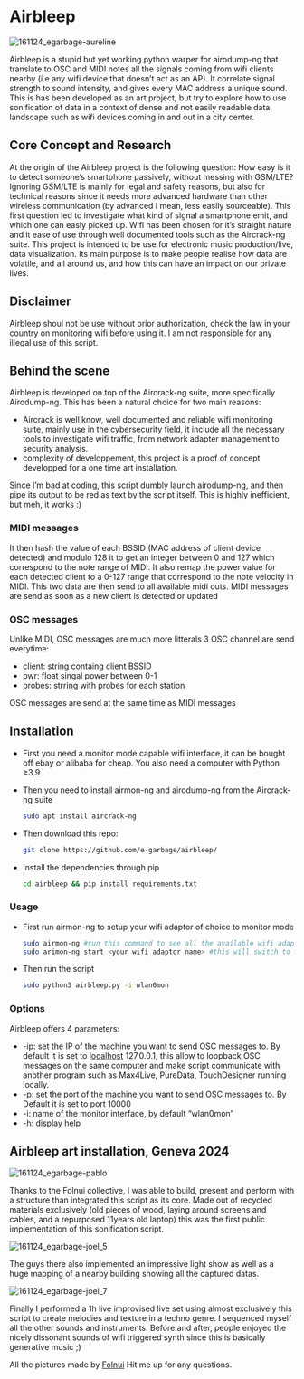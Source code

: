 # Airbleep

![161124_egarbage-aureline](https://github.com/user-attachments/assets/907a0894-725c-4be8-84e4-350e51019405)

Airbleep is a stupid but yet working python warper for airodump-ng that translate to OSC and MIDI notes all the signals coming from wifi clients nearby (i.e any wifi device that doesn’t act as an AP). It correlate signal strength to sound intensity, and gives every MAC address a unique sound. This is has been developed as an art project, but try to explore how to use sonification of data in a context of dense and not easily readable data landscape such as wifi devices coming in and out in a city center.

## Core Concept and Research

At the origin of the Airbleep project is the following question: How easy is it to detect someone’s smartphone passively, without messing with GSM/LTE? Ignoring GSM/LTE is mainly for legal and safety reasons, but also for technical reasons since it needs more advanced hardware than other wireless communication (by advanced I mean, less easily sourceable). This first question led to investigate what kind of signal a smartphone emit, and which one can easly picked up. Wifi has been chosen for it’s straight nature  and it ease of use through well documented tools such as the Aircrack-ng suite. This project is intended to be use for electronic music production/live, data visualization. Its main purpose is to make people realise how data are volatile, and all around us, and how this can have an impact on our private lives.

## Disclaimer

Airbleep shoul not be use without prior authorization, check the law in your country on monitoring wifi before using it. I am not responsible for any illegal use of this script.

## Behind the scene

Airbleep is developed on top of the Aircrack-ng suite, more specifically Airodump-ng. This has been a natural choice for two main reasons:

- Aircrack is well know, well documented and reliable wifi monitoring suite, mainly use in the cybersecurity field, it include all the necessary tools to investigate wifi traffic, from network adapter management to security analysis.
- complexity of developpement, this project is a proof of concept developped for a one time art installation.

Since I’m bad at coding, this script dumbly launch airodump-ng, and then pipe its output to be red as text by the script itself. This is highly inefficient, but meh, it works :)

### MIDI messages

It then hash the value of each BSSID (MAC address of client device detected) and modulo 128 it to get an integer between 0 and 127 which correspond to the note range of MIDI. It also remap the power value for each detected client to a 0-127 range that correspond to the note velocity in MIDI. This two data are then send to all available midi outs. MIDI messages are send as soon as a new client is detected or updated

### OSC messages

Unlike MIDI, OSC messages are much more litterals 3 OSC channel are send everytime:
- client: string containg client BSSID
- pwr: float singal power between 0-1
- probes: strring with probes for each station

OSC messages are send at the same time as MIDI messages

## Installation

- First you need a monitor mode capable wifi interface, it can be bought off ebay or alibaba for cheap. You also need a computer with Python ≥3.9
- Then you need to install airmon-ng and airodump-ng from the Aircrack-ng suite
    
    ```bash
    sudo apt install aircrack-ng
    ```
    
- Then download this repo:

    ```bash
    git clone https://github.com/e-garbage/airbleep/
    ```

- Install the dependencies through pip

    ```bash
    cd airbleep && pip install requirements.txt
    ```

### Usage

- First run airmon-ng to setup your wifi adaptor of choice to monitor mode
    
    ```bash
    sudo airmon-ng #run this command to see all the available wifi adaptors
    sudo arimon-ng start <your wifi adaptor name> #this will switch to monitor mode
    ```
    
- Then run the script
    
    ```bash
    sudo python3 airbleep.py -i wlan0mon
    ```
    

### Options

Airbleep offers 4 parameters:

- -ip: set the IP of the machine you want to send OSC messages to. By default it is set to [localhost](http://localhost) 127.0.0.1, this allow to loopback OSC messages on the same computer and make script communicate with another program such as Max4Live, PureData, TouchDesigner running locally.
- -p: set the port of the machine you want to send OSC messages to. By Default it is set to port 10000
- -i: name of the monitor interface, by default “wlan0mon”
- -h: display help

## Airbleep art installation, Geneva 2024

![161124_egarbage-pablo](https://github.com/user-attachments/assets/0494859b-a8b9-49ea-9429-e02f97f7e280)

Thanks to the Folnui collective, I was able to build, present and perform with a structure than integrated this script as its core. Made out of recycled materials exclusively (old pieces of wood, laying around screens and cables, and a repurposed 11years old laptop) this was the first public implementation of this sonification script. 

![161124_egarbage-joel_5](https://github.com/user-attachments/assets/23a542cc-2e26-406b-aff8-59d2f22d7b49)


The guys there also implemented an impressive light show as well as a huge mapping of a nearby building showing all the captured datas. 

![161124_egarbage-joel_7](https://github.com/user-attachments/assets/c8198b90-3a63-4d78-a2a7-351427c99227)

Finally I performed a 1h live improvised live set using almost exclusively this script to create melodies and texture in a techno genre. I sequenced myself all the other sounds and instruments. Before and after, people enjoyed the nicely dissonant sounds of wifi triggered synth since this is basically generative music ;)


All the pictures made by [Folnui](https://www.folnui.com/) 
Hit me up for any questions.
